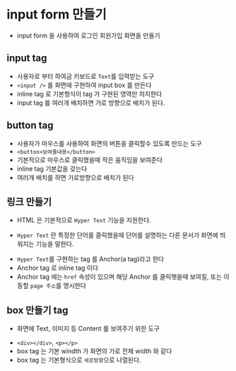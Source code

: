 # input form 만들기

- input form 을 사용하여 로그인 회원가입 화면을 만들기

## input tag

- 사용자로 부터 하여금 키보드로 `Text`를 입력받는 도구
- `<input />` 를 화면에 구현하여 input box 를 만든다
- inline tag 로 기본형식이 tag 가 구현된 영역만 차지한다
- input tag 를 여러개 배치하면 가로 방향으로 배치가 된다.

## button tag

- 사용자가 마우스를 사용하여 화면의 버튼을 클릭할수 있도록 만드는 도구
- `<button>보여줄내용</button>`
- 기본적으로 마우스로 클릭했을때 작은 움직임을 보여준다
- inline tag 기본값을 갖는다
- 여러개 배치를 하면 가로방향으로 배치가 된다

## 링크 만들기

- HTML 은 기본적으로 `Hyper Text` 기능을 지원한다.

* `Hyper Text` 란 특정한 단어를 클릭했을때 단어를 설명하는 다른 문서가 화면에 띄워지는 기능을 말한다.

- `Hyper Text`를 구현하는 tag 를 Anchor(a tag)라고 한다
- Anchor tag 로 inline tag 이다
- Anchor tag 에는 `href` 속성이 있으며 해당 Anchor 를 클릭햇을때 보여질, 또는 이동할 `page 주소`를 명시한다

## box 만들기 tag

- 화면에 Text, 이미지 등 Content 를 보여주기 위한 도구

* `<div></div>`, `<p></p>`
* box tag 는 기본 windth 가 화면의 가로 전체 width 와 같다
* box tag 는 기본형식으로 `세로방향`으로 나열된다.
